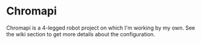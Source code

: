 # Chromapi

Chromapi is a 4-legged robot project on which I'm working by my own. 
See the wiki section to get more details about the configuration.
